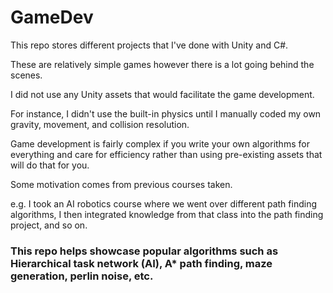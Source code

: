# GameDev

This repo stores different projects that I've done with Unity and C#.

These are relatively simple games however there is a lot going behind the scenes.

I did not use any Unity assets that would facilitate the game development.

For instance, I didn't use the built-in physics until I manually coded my own gravity, movement, and collision resolution.

Game development is fairly complex if you write your own algorithms for everything and care for efficiency rather than using pre-existing assets that will do that for you.

Some motivation comes from previous courses taken.

e.g. I took an AI robotics course where we went over different path finding algorithms, I then integrated knowledge from that class into the path finding project, and so on.

### This repo helps showcase popular algorithms such as Hierarchical task network (AI), A* path finding, maze generation, perlin noise, etc.

